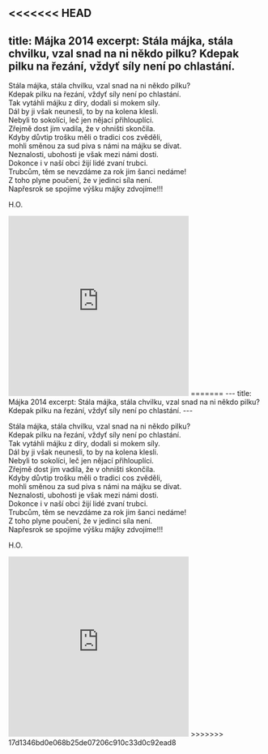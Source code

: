 <<<<<<< HEAD
---
title: Májka 2014
excerpt: Stála májka, stála chvilku, vzal snad na ni někdo pilku? Kdepak pilku na řezání, vždyť síly není po chlastání.
---

Stála májka, stála chvilku, vzal snad na ni někdo pilku?  
Kdepak pilku na řezání, vždyť síly není po chlastání.  
Tak vytáhli májku z díry, dodali si mokem síly.  
Dál by ji však neunesli, to by na kolena klesli.  
Nebyli to sokolíci, leč jen nějací přihlouplíci.  
Zřejmě dost jim vadila, že v ohništi skončila.  
Kdyby důvtip trošku měli o tradici cos zvěděli,  
mohli směnou za sud piva s námi na májku se dívat.  
Neznalosti, ubohosti je však mezi námi dosti.  
Dokonce i v naší obci žijí lidé zvaní trubci.  
Trubcům, těm se nevzdáme za rok jim šanci nedáme!  
Z toho plyne poučení, že v jedinci síla není.  
Napřesrok se spojíme výšku májky zdvojíme!!!  

H.O.

<iframe src="http://www.rajce.net/a9974582/mini?bgcolor=&photoNameVisible=0" name="" width="356" height="356" frameborder="0" scrolling="no" allowtransparency="false"></iframe>
=======
---
title: Májka 2014
excerpt: Stála májka, stála chvilku, vzal snad na ni někdo pilku? Kdepak pilku na řezání, vždyť síly není po chlastání.
---

Stála májka, stála chvilku, vzal snad na ni někdo pilku?  
Kdepak pilku na řezání, vždyť síly není po chlastání.  
Tak vytáhli májku z díry, dodali si mokem síly.  
Dál by ji však neunesli, to by na kolena klesli.  
Nebyli to sokolíci, leč jen nějací přihlouplíci.  
Zřejmě dost jim vadila, že v ohništi skončila.  
Kdyby důvtip trošku měli o tradici cos zvěděli,  
mohli směnou za sud piva s námi na májku se dívat.  
Neznalosti, ubohosti je však mezi námi dosti.  
Dokonce i v naší obci žijí lidé zvaní trubci.  
Trubcům, těm se nevzdáme za rok jim šanci nedáme!  
Z toho plyne poučení, že v jedinci síla není.  
Napřesrok se spojíme výšku májky zdvojíme!!!  

H.O.

<iframe src="http://www.rajce.net/a9974582/mini?bgcolor=&photoNameVisible=0" name="" width="356" height="356" frameborder="0" scrolling="no" allowtransparency="false"></iframe>
>>>>>>> 17d1346bd0e068b25de07206c910c33d0c92ead8
